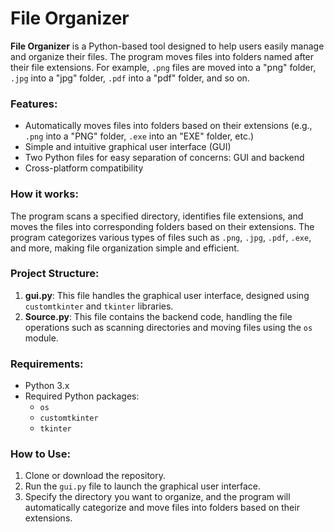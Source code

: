 # File Organizer

**File Organizer** is a Python-based tool designed to help users easily manage and organize their files. The program moves files into folders named after their file extensions. For example, `.png` files are moved into a "png" folder, `.jpg` into a "jpg" folder, `.pdf` into a "pdf" folder, and so on.

### Features:
- Automatically moves files into folders based on their extensions (e.g., `.png` into a "PNG" folder, `.exe` into an "EXE" folder, etc.)
- Simple and intuitive graphical user interface (GUI)
- Two Python files for easy separation of concerns: GUI and backend
- Cross-platform compatibility

### How it works:
The program scans a specified directory, identifies file extensions, and moves the files into corresponding folders based on their extensions. The program categorizes various types of files such as `.png`, `.jpg`, `.pdf`, `.exe`, and more, making file organization simple and efficient.

### Project Structure:
1. **gui.py**: This file handles the graphical user interface, designed using `customtkinter` and `tkinter` libraries.
2. **Source.py**: This file contains the backend code, handling the file operations such as scanning directories and moving files using the `os` module.

### Requirements:
- Python 3.x
- Required Python packages: 
  - `os`
  - `customtkinter`
  - `tkinter`
  
### How to Use:
1. Clone or download the repository.
2. Run the `gui.py` file to launch the graphical user interface.
3. Specify the directory you want to organize, and the program will automatically categorize and move files into folders based on their extensions.
